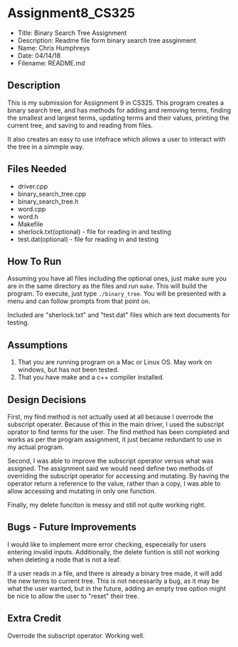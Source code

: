 # Assignment8_CS325
* Title: Binary Search Tree Assignment
* Description:  Readme file form binary search tree assginment
* Name:  Chris Humphreys
* Date: 04/14/18
* Filename: README.md

## Description
This is my submission for Assignment 9 in CS325.  This program creates a binary search tree, and has methods for
adding and removing terms, finding the smallest and largest terms, updating terms and their values, printing the current
tree, and saving to and reading from files.

It also creates an easy to use intefrace which allows a user to interact with the tree in a simmple way.

## Files Needed
* driver.cpp
* binary_search_tree.cpp
* binary_search_tree.h
* word.cpp
* word.h
* Makefile
* sherlock.txt(optional) - file for reading in and testing
* test.dat(optional) - file for reading in and testing

## How To Run

Assuming you have all files including the optional ones, just make sure you are in the same directory as the files and run `make`. This will build the program. To execute, just type `./binary_tree`. You will be presented with a menu and can follow prompts from that point on.

Included are "sherlock.txt" and "test.dat" files which are text documents for testing.

## Assumptions
1. That you are running program on a Mac or Linux OS. May work on windows, but has not been tested.
2. That you have make and a c++ compiler installed.

## Design Decisions
First, my find method is not actually used at all because I overrode the subscript operater.  Because of this in the main driver, I used the
subscript oprator to find terms for the user.  The find method has been completed and works as per the program assignment, it just became
redundant to use in my actual program.

Second,  I was able to improve the subscript operator versus what was assigned.  The assignment said we would need define two methods
of overriding the subscript operator for accessing and mutating.   By having the operator return a reference to the value, rather than a copy, I
was able to allow accessing and mutating in only one function.

Finally,  my delete funciton is messy and still not quite working right.

##  Bugs - Future Improvements
I would like to implement more error checking, especeially for users entering invalid inputs.  Additionally, the delete funtion is still not working
when deleting a node that is not a leaf.

If a user reads in a file, and there is already a binary tree made, it will add the new terms to current tree.  This is not necessarily a bug, as it may be what the user wanted, but in the future, adding an empty tree option might be nice to allow the user to "reset" their tree.

## Extra Credit
Overrode the subscript operator.  Working well.
